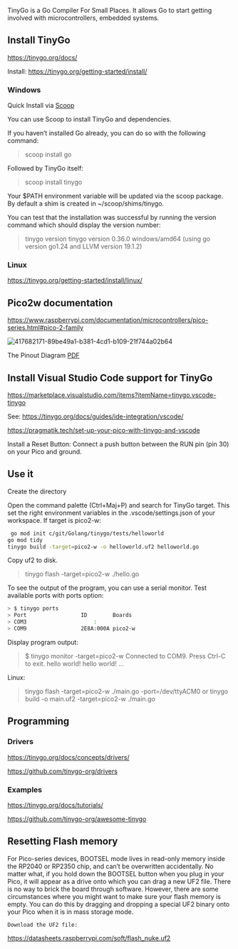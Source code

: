 TinyGo is a Go Compiler For Small Places. It allows Go to start getting involved with microcontrollers, embedded systems.

## Install TinyGo

https://tinygo.org/docs/

Install: https://tinygo.org/getting-started/install/

### Windows

Quick Install via [Scoop](https://mrotaru.co.uk/blog/windows-package-manager-scoop/)

You can use Scoop to install TinyGo and dependencies.

If you haven’t installed Go already, you can do so with the following command:

> scoop install go

Followed by TinyGo itself:

> scoop install tinygo

Your $PATH environment variable will be updated via the scoop package. By default a shim is created in ~/scoop/shims/tinygo.

You can test that the installation was successful by running the version command which should display the version number:

> tinygo version
> tinygo version 0.36.0 windows/amd64 (using go version go1.24 and LLVM version 19.1.2)

### Linux

https://tinygo.org/getting-started/install/linux/

## Pico2w documentation

https://www.raspberrypi.com/documentation/microcontrollers/pico-series.html#pico-2-family

![417682171-89be49a1-b381-4cd1-b109-21f744a02b64](https://github.com/user-attachments/assets/37f50285-c34e-4ee5-be57-5646e404991e)

The Pinout Diagram [PDF](https://datasheets.raspberrypi.com/pico/Pico-2-Pinout.pdf)

## Install Visual Studio Code support for TinyGo

https://marketplace.visualstudio.com/items?itemName=tinygo.vscode-tinygo

See: https://tinygo.org/docs/guides/ide-integration/vscode/

https://pragmatik.tech/set-up-your-pico-with-tinygo-and-vscode

Install a Reset Button:
Connect a push button between the RUN pin (pin 30) on your Pico and ground.

## Use it

Create the directory

Open the command palette (Ctrl+Maj+P) and search for TinyGo target.
This set the right environment variables in the .vscode/settings.json of your workspace. If target is pico2-w:

``` bash
 go mod init c/git/Golang/tinygo/tests/helloworld
go mod tidy
tinygo build -target=pico2-w -o helloworld.uf2 helloworld.go
```

Copy uf2 to disk.

> tinygo flash -target=pico2-w ./hello.go

To see the output of the program, you can use a serial monitor.
Test available ports with ports option:

``` bash
> $ tinygo ports
> Port                 ID        Boards
> COM3                     :     
> COM9                 2E8A:000A pico2-w
```

Display program output:

> $ tinygo monitor -target=pico2-w
> Connected to COM9. Press Ctrl-C to exit.
> hello world!
> hello world!
> ...

Linux:

> tinygo flash -target=pico2-w ./main.go -port=/dev/ttyACM0
or
> tinygo build -o main.uf2 -target=pico2-w ./main.go

## Programming

### Drivers

https://tinygo.org/docs/concepts/drivers/

https://github.com/tinygo-org/drivers

### Examples

https://tinygo.org/docs/tutorials/

https://github.com/tinygo-org/awesome-tinygo


## Resetting Flash memory

For Pico-series devices, BOOTSEL mode lives in read-only memory inside the RP2040 or RP2350 chip, and can’t be overwritten accidentally. No matter what, if you hold down the BOOTSEL button when you plug in your Pico, it will appear as a drive onto which you can drag a new UF2 file. There is no way to brick the board through software. However, there are some circumstances where you might want to make sure your flash memory is empty. You can do this by dragging and dropping a special UF2 binary onto your Pico when it is in mass storage mode.

    Download the UF2 file:
    
https://datasheets.raspberrypi.com/soft/flash_nuke.uf2





